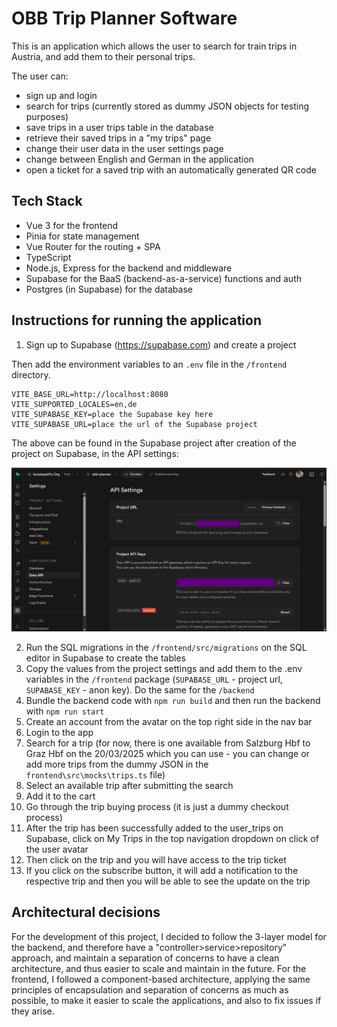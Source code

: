 # OBB Trip Planner Software

This is an application which allows the user to search for train trips in Austria, and add them to their personal trips. 

The user can:

- sign up and login
- search for trips (currently stored as dummy JSON objects for testing purposes)
- save trips in a user trips table in the database
- retrieve their saved trips in a "my trips" page
- change their user data in the user settings page
- change between English and German in the application
- open a ticket for a saved trip with an automatically generated QR code

## Tech Stack

- Vue 3 for the frontend
- Pinia for state management
- Vue Router for the routing + SPA
- TypeScript
- Node.js, Express for the backend and middleware
- Supabase for the BaaS (backend-as-a-service) functions and auth
- Postgres (in Supabase) for the database

## Instructions for running the application

1. Sign up to Supabase (https://supabase.com) and create a project

Then add the environment variables to an `.env` file in the `/frontend` directory.

```.env
VITE_BASE_URL=http://localhost:8080
VITE_SUPPORTED_LOCALES=en,de
VITE_SUPABASE_KEY=place the Supabase key here
VITE_SUPABASE_URL=place the url of the Supabase project
```

The above can be found in the Supabase project after creation of the project on Supabase, in the API settings:

<img src="./docs/image.png" />

2. Run the SQL migrations in the `/frontend/src/migrations` on the SQL editor in Supabase to create the tables
3. Copy the values from the project settings and add them to the .env variables in the `/frontend` package (`SUPABASE_URL` - project url, `SUPABASE_KEY` - anon key). Do the same for the `/backend`
4. Bundle the backend code with `npm run build` and then run the backend with `npm run start`
5. Create an account from the avatar on the top right side in the nav bar
6. Login to the app
7. Search for a trip (for now, there is one available from Salzburg Hbf to Graz Hbf on the 20/03/2025 which you can use - you can change or add more trips from the dummy JSON in the `frontend\src\mocks\trips.ts` file)
8. Select an available trip after submitting the search
9. Add it to the cart
10. Go through the trip buying process (it is just a dummy checkout process)
11. After the trip has been successfully added to the user_trips on Supabase, click on My Trips in the top navigation dropdown on click of the user avatar
12. Then click on the trip and you will have access to the trip ticket
13. If you click on the subscribe button, it will add a notification to the respective trip and then you will be able to see the update on the trip

## Architectural decisions

For the development of this project, I decided to follow the 3-layer model for the backend, and therefore have a "controller>service>repository" approach, and maintain a separation of concerns to have a clean architecture, and thus easier to scale and maintain in the future. For the frontend, I followed a component-based architecture, applying the same principles of encapsulation and separation of concerns as much as possible, to make it easier to scale the applications, and also to fix issues if they arise.